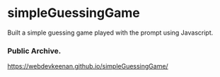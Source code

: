 # simpleGuessingGame
Built a simple guessing game played with the prompt using Javascript.

### Public Archive.

https://webdevkeenan.github.io/simpleGuessingGame/
